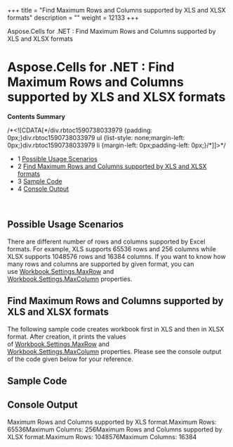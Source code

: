 +++
title = "Find Maximum Rows and Columns supported by XLS and XLSX formats" 
description = "" 
weight = 12133 
+++

Aspose.Cells for .NET : Find Maximum Rows and Columns supported by XLS and XLSX formats  

# Aspose.Cells for .NET : Find Maximum Rows and Columns supported by XLS and XLSX formats


**Contents Summary**

/\*<!\[CDATA\[\*/div.rbtoc1590738033979 {padding: 0px;}div.rbtoc1590738033979 ul {list-style: none;margin-left: 0px;}div.rbtoc1590738033979 li {margin-left: 0px;padding-left: 0px;}/\*\]\]>\*/

*   1 [Possible Usage Scenarios](#FindMaximumRowsandColumnssupportedbyXLSandXLSXformats-PossibleUsageScenarios)
*   2 [Find Maximum Rows and Columns supported by XLS and XLSX formats](#FindMaximumRowsandColumnssupportedbyXLSandXLSXformats-FindMaximumRowsandColumnssupportedbyXLSandXLSXformats)
*   3 [Sample Code](#FindMaximumRowsandColumnssupportedbyXLSandXLSXformats-SampleCode)
*   4 [Console Output](#FindMaximumRowsandColumnssupportedbyXLSandXLSXformats-ConsoleOutput)

 

## Possible Usage Scenarios

There are different number of rows and columns supported by Excel formats. For example, XLS supports 65536 rows and 256 columns while XLSX supports 1048576 rows and 16384 columns. If you want to know how many rows and columns are supported by given format, you can use [Workbook.Settings.MaxRow](https://apireference.aspose.com/net/cells/aspose.cells/workbooksettings/properties/maxrow) and [Workbook.Settings.MaxColumn](https://apireference.aspose.com/net/cells/aspose.cells/workbooksettings/properties/maxcolumn) properties.

## Find Maximum Rows and Columns supported by XLS and XLSX formats

The following sample code creates workbook first in XLS and then in XLSX format. After creation, it prints the values of [Workbook.Settings.MaxRow](https://apireference.aspose.com/net/cells/aspose.cells/workbooksettings/properties/maxrow) and [Workbook.Settings.MaxColumn](https://apireference.aspose.com/net/cells/aspose.cells/workbooksettings/properties/maxcolumn) properties. Please see the console output of the code given below for your reference.

## Sample Code

## Console Output

Maximum Rows and Columns supported by XLS format.Maximum Rows: 65536Maximum Columns: 256Maximum Rows and Columns supported by XLSX format.Maximum Rows: 1048576Maximum Columns: 16384

